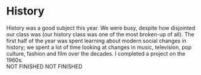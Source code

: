 <html>
<h1>History</h1>
<body>
  <p>History was a good subject this year. We were busy, despite how disjointed our class was (our history class was one of the most broken-up of all). The first half of the year was spent learning about modern social changes in history; we spent a lot of time looking at changes in music, television, pop culture, fashion and film over the decades. I completed a project on the 1960s.<br>NOT FINISHED NOT FINISHED</p>
</body>
</html>

